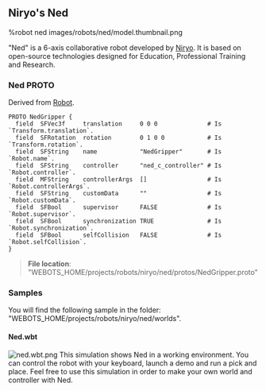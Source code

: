 ## Niryo's Ned

%robot ned images/robots/ned/model.thumbnail.png

"Ned" is a 6-axis collaborative robot developed by [Niryo](https://niryo.com/). It is  based on open-source technologies designed for Education, Professional Training and Research.

### Ned PROTO

Derived from [Robot](../reference/robot.md).

```
PROTO NedGripper {
  field  SFVec3f     translation     0 0 0              # Is `Transform.translation`.
  field  SFRotation  rotation        0 1 0 0            # Is `Transform.rotation`.
  field  SFString    name            "NedGripper"       # Is `Robot.name`.
  field  SFString    controller      "ned_c_controller" # Is `Robot.controller`.
  field  MFString    controllerArgs  []                 # Is `Robot.controllerArgs`.
  field  SFString    customData      ""                 # Is `Robot.customData`.
  field  SFBool      supervisor      FALSE              # Is `Robot.supervisor`.
  field  SFBool      synchronization TRUE               # Is `Robot.synchronization`.
  field  SFBool      selfCollision   FALSE              # Is `Robot.selfCollision`.
}
```

> **File location**: "WEBOTS\_HOME/projects/robots/niryo/ned/protos/NedGripper.proto"

### Samples

You will find the following sample in the folder: "WEBOTS\_HOME/projects/robots/niryo/ned/worlds".

#### Ned.wbt

![ned.wbt.png](images/robots/ned/ned.wbt.thumbnail.jpg) This simulation shows Ned in a working environment. You can control the robot with your keyboard, launch a demo and run a pick and place. Feel free to use this simulation in order to make your own world and controller with Ned. 

